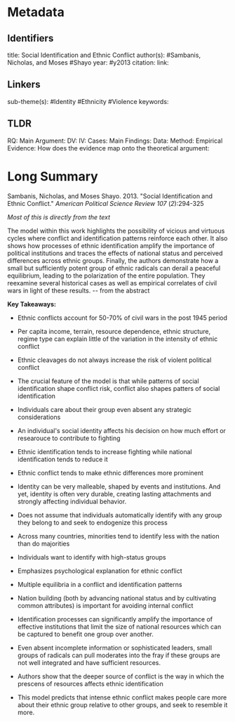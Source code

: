 # Metadata
## Identifiers
title: Social Identification and Ethnic Conflict
author(s): #Sambanis, Nicholas, and Moses #Shayo
year: #y2013
citation:
link:

## Linkers

sub-theme(s): #Identity #Ethnicity #Violence 
keywords:

## TLDR

RQ:
Main Argument:
DV:
IV:
Cases:
Main Findings:
Data:
Method:
Empirical Evidence: 
How does the evidence map onto the theoretical argument: 

# Long Summary


Sambanis, Nicholas, and Moses Shayo. 2013. "Social Identification and
Ethnic Conflict." *American Political Science Review 107* (*2*):294-325

*Most of this is directly from the text*

The model within this work highlights the possibility of vicious and
virtuous cycles where conflict and identification patterns reinforce
each other. It also shows how processes of ethnic identification amplify
the importance of political institutions and traces the effects of
national status and perceived differences across ethnic groups. Finally,
the authors demonstrate how a small but sufficiently potent group of
ethnic radicals can derail a peaceful equilibrium, leading to the
polarization of the entire population. They reexamine several historical
cases as well as empirical correlates of civil wars in light of these
results. -- from the abstract

**Key Takeaways:**

-   ﻿Ethnic conflicts account for 50-70% of civil wars in the post 1945
    period

-   Per capita income, terrain, resource dependence, ethnic structure,
    regime type can explain little of the variation in the intensity of
    ethnic conflict

-   Ethnic cleavages do not always increase the risk of violent
    political conflict

-   The crucial feature of the model is that while patterns of social
    identification shape conflict risk, conflict also shapes patters of
    social identification

-   Individuals care about their group even absent any strategic
    considerations

-   An individual's social identity affects his decision on how much
    effort or researouce to contribute to fighting

-   Ethnic identification tends to increase fighting while national
    identification tends to reduce it

-   Ethnic conflict tends to make ethnic differences more prominent

-   Identity can be very malleable, shaped by events and institutions.
    And yet, identity is often very durable, creating lasting
    attachments and strongly affecting individual behavior.

-   Does not assume that individuals automatically identify with any
    group they belong to and seek to endogenize this process

-   Across many countries, minorities tend to identify less with the
    nation than do majorities

-   Individuals want to identify with high-status groups

-   Emphasizes psychological explanation for ethnic conflict

-   Multiple equilibria in a conflict and identification patterns

-   Nation building (both by advancing national status and by
    cultivating common attributes) is important for avoiding internal
    conflict

-   Identification processes can significantly amplify the importance of
    effective institutions that limit the size of national resources
    which can be captured to benefit one group over another.

-   Even absent incomplete information or sophisticated leaders, small
    groups of radicals can pull moderates into the fray if these groups
    are not well integrated and have sufficient resources.

-   Authors show that the deeper source of conflict is the way in which
    the prescens of resources affects ethnic identification

-   This model predicts that intense ethnic conflict makes people care
    more about their ethnic group relative to other groups, and seek to
    resemble it more.

